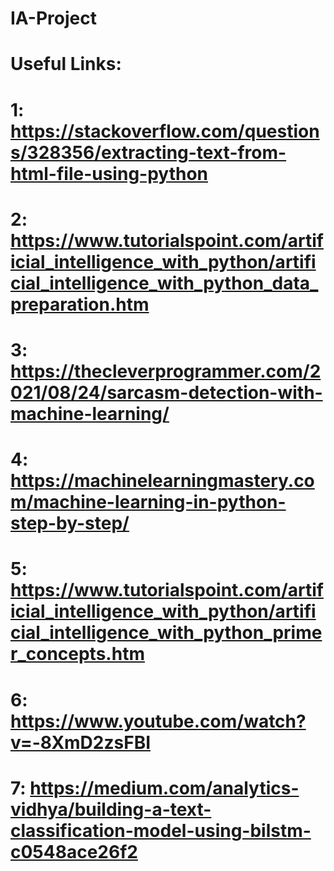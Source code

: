 # IA-Project

# Useful Links:
# 1: https://stackoverflow.com/questions/328356/extracting-text-from-html-file-using-python
# 2: https://www.tutorialspoint.com/artificial_intelligence_with_python/artificial_intelligence_with_python_data_preparation.htm
# 3: https://thecleverprogrammer.com/2021/08/24/sarcasm-detection-with-machine-learning/
# 4: https://machinelearningmastery.com/machine-learning-in-python-step-by-step/
# 5: https://www.tutorialspoint.com/artificial_intelligence_with_python/artificial_intelligence_with_python_primer_concepts.htm
# 6: https://www.youtube.com/watch?v=-8XmD2zsFBI
# 7: https://medium.com/analytics-vidhya/building-a-text-classification-model-using-bilstm-c0548ace26f2
